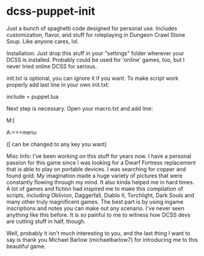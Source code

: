 # dcss-puppet-init
Just a bunch of spaghetti code designed for personal use. Includes customization, flavor, and stuff for roleplaying in Dungeon Crawl Stone Soup. Like anyone cares, lol.

Installation:
Just drop this stuff in your "settings" folder wherever your DCSS is installed. Probably could be used for 'online' games, too, but I never tried online DCSS for serious.


init.txt is optional, you can ignore it if you want. To make script work properly add last line in your own init.txt:

include = puppet.lua

Next step is necessary. Open your macro.txt and add line:

M:[

A:===menu

([ can be changed to any key you want)

Misc Info:
I've been working on this stuff for years now. I have a personal passion for this game since I was looking for a Dwarf Fortress replacement that is able to play on portable devices. I was searching for copper and found gold. My imagination made a huge variety of pictures that were constantly flowing through my mind. It also kinda helped me in hard times. A lot of games and fiction had inspired me to make this compilation of scripts, including Oblivion, Daggerfall, Diablo II, Torchlight, Dark Souls and many other truly magnificent games. The best part is by using ingame inscriptions and notes you can make out any scenario. I've never seen anything like this before. It is so painful to me to witness how DCSS devs are cutting stuff in half, though.

Well, probably it isn't much interesting to you, and the last thing I want to say is
thank you Michael Barlow (michaelbarlow7) for introducing me to this beautiful game.
